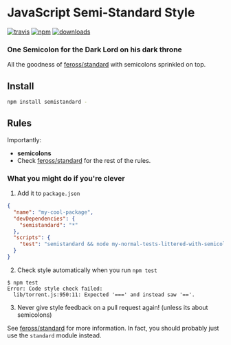 # JavaScript Semi-Standard Style
[![travis][travis-image]][travis-url]
[![npm][npm-image]][npm-url]
[![downloads][downloads-image]][downloads-url]

[travis-image]: https://img.shields.io/travis/Flet/semistandard.svg?style=flat
[travis-url]: https://travis-ci.org/Flet/semistandard
[npm-image]: https://img.shields.io/npm/v/semistandard.svg?style=flat
[npm-url]: https://npmjs.org/package/semistandard
[downloads-image]: https://img.shields.io/npm/dm/semistandard.svg?style=flat
[downloads-url]: https://npmjs.org/package/semistandard

### One Semicolon for the Dark Lord on his dark throne

All the goodness of [feross/standard](https://github.com/feross/standard) with semicolons sprinkled on top.

## Install

```bash
npm install semistandard -
```

## Rules
Importantly:
- **semicolons**
- Check [feross/standard][1] for the rest of the rules.

### What you might do if you're clever

1. Add it to `package.json`

  ```json
  {
    "name": "my-cool-package",
    "devDependencies": {
      "semistandard": "*"
    },
    "scripts": {
      "test": "semistandard && node my-normal-tests-littered-with-semicolons.js"
    }
  }
  ```

2. Check style automatically when you run `npm test`

  ```
  $ npm test
  Error: Code style check failed:
    lib/torrent.js:950:11: Expected '===' and instead saw '=='.
  ```

3. Never give style feedback on a pull request again! (unless its about semicolons)


See [feross/standard](1) for more information. In fact, you should probably just use the `standard` module instead.

[1]: https://github.com/feross/standard

